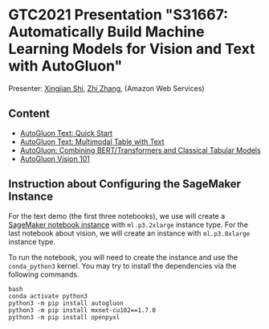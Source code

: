 # GTC2021 Presentation "S31667: Automatically Build Machine Learning Models for Vision and Text with AutoGluon" 

Presenter: [Xingjian Shi](https://sxjscience.github.io/), [Zhi Zhang]( https://zhreshold.github.io), (Amazon Web Services)

## Content

- [AutoGluon Text: Quick Start](autogluon_text_demo1.ipynb)
- [AutoGluon Text: Multimodal Table with Text](autogluon_text_demo2.ipynb)
- [AutoGluon: Combining BERT/Transformers and Classical Tabular Models](autogluon_text_demo3.ipynb)
- [AutoGluon Vision 101](autogluon-vision.ipynb)

## Instruction about Configuring the SageMaker Instance

For the text demo (the first three notebooks), we use will create a [SageMaker notebook instance](https://docs.aws.amazon.com/sagemaker/latest/dg/nbi.html) with `ml.p3.2xlarge` instance type. For the last notebook about vision, 
we will create an instance with `ml.p3.8xlarge` instance type.

To run the notebook, you will need to create the instance and use the `conda_python3` kernel. 
You may try to install the dependencies via the following commands. 

```
bash
conda activate python3
python3 -m pip install autogluon
python3 -m pip install mxnet-cu102==1.7.0
python3 -m pip install openpyxl
```
